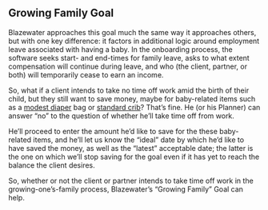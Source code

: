 ## Growing Family Goal

Blazewater approaches this goal much the same way it approaches others, but with one key difference: it factors in additional logic around employment leave associated with having a baby. In the onboarding process, the software seeks start- and end-times for family leave, asks to what extent compensation will continue during leave, and who (the client, partner, or both) will temporarily cease to earn an income.

So, what if a client intends to take no time off work amid the birth of their child, but they still want to save money, maybe for baby-related items such as a [modest diaper](https://www.therealreal.com/products/women/handbags/shoulder-bags/louis-vuitton-diaper-bag?sid=pxogmz&utm_source=Google&utm_medium=shopping&cvosrc=cse.google.google&cvo_crid=80280910020&gclid=CLa_jKr-vckCFQEnHwodxJMKVQ) bag or [standard crib](http://www.poshtots.com/baby-furniture/posh/ultimate-posh/fantasy-coach/18/1376/1360/927/poshproductdetail.aspx)? That’s fine. He (or his Planner) can answer “no” to the question of whether he’ll take time off from work.

He’ll proceed to enter the amount he’d like to save for the these baby-related items, and he’ll let us know the “ideal” date by which he’d like to have saved the money, as well as the “latest” acceptable date; the latter is the one on which we’ll stop saving for the goal even if it has yet to reach the balance the client desires.

So, whether or not the client or partner intends to take time off work in the growing-one’s-family process, Blazewater’s “Growing Family” Goal can help. 
